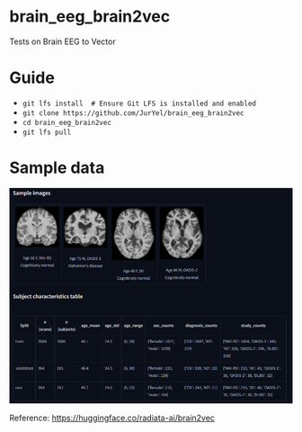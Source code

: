 # brain_eeg_brain2vec
Tests on Brain EEG to Vector

# Guide
- `git lfs install  # Ensure Git LFS is installed and enabled`
- `git clone https://github.com/JurYel/brain_eeg_brain2vec`
- `cd brain_eeg_brain2vec`
- `git lfs pull`

# Sample data
![sample](sample.png?raw=true)

Reference:
https://huggingface.co/radiata-ai/brain2vec


